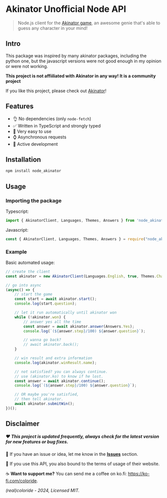 # Akinator Unofficial Node API

> Node.js client for the [Akinator game](https://akinator.com), an awesome genie that's able to guess any character in your mind!

## Intro

This package was inspired by many akinator packages, including the python one, but the javascript versions were not good enough in my opinion or were not working.

**This project is not affiiliated with Akinator in any way! It is a community project**

If you like this project, please check out [Akinator](https://akinator.com)!

## Features

* 👌 No dependencies (only `node-fetch`)
* ✅ Written in TypeScript and strongly typed
* 🧸 Very easy to use
* ⌚ Asynchronous requests
* 🔁 Active development

## Installation

```bash
npm install node_akinator
```

## Usage

### Importing the package

Typescript:
```typescript
import { AkinatorClient, Languages, Themes, Answers } from 'node_akinator';
```

Javascript:
```javascript
const { AkinatorClient, Languages, Themes, Answers } = require("node_akinator");
```

### Example

Basic automated usage:
```typescript
// create the client
const akinator = new AkinatorClient(Languages.English, true, Themes.Character);

// go into async
(async() => {
    // start the game
    const start = await akinator.start();
    console.log(start.question);

    // let it run automatically until akinator won
    while (!akinator.won) {
        // answer yes all the time
        const answer = await akinator.answer(Answers.Yes);
        console.log(`(${answer.step}/100) ${answer.question}`);

        // wanna go back?
        // await akinator.back();
    }

    // win result and extra information
    console.log(akinator.winResult.name);

    // not satisfied? you can always continue. 
    // use (akinator.ko) to know if he lost.
    const answer = await akinator.continue();
    console.log(`(${answer.step}/100) ${answer.question}`);

    // OR maybe you're satisfied, 
    // then tell akinator.
    await akinator.submitWin();
})();
```

## Disclaimer
##### ❤️ This project is updated frequently, **always check for the latest version for new features or bug fixes**.

🚀 If you have an issue or idea, let me know in the [**Issues**](https://github.com/realcoloride/node_akinator/issues) section.

📜 If you use this API, you also bound to the terms of usage of their website.

☕ **Want to support me?** You can send me a coffee on ko.fi: https://ko-fi.com/coloride. 

*(real)coloride - 2024, Licensed MIT.*
